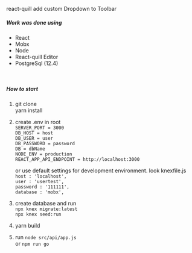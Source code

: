 react-quill add custom Dropdown to Toolbar

##### Work was done using
- React
- Mobx
- Node
- React-quill Editor
- PostgreSql (12.4)
<br>

##### How to start
1. git clone <br>
   yarn install

2. create .env in root  <br>
    	`SERVER_PORT = 3000`  <br>
    	`DB_HOST = host`  <br>
    	`DB_USER = user`  <br>
    	`DB_PASSWORD = password`  <br>
    	`DB = dbName`  <br>
		  `NODE_ENV = production`  <br>
		  `REACT_APP_API_ENDPOINT = http://localhost:3000`

	or use default settings for development environment.
	look knexfile.js  <br>
		`host : 'localhost',`  <br>
		`user : 'usertest',`  <br>
		`password : '111111',`  <br>
		`database : 'mobx',`

3. create database and run <br>
	 `npx knex migrate:latest` <br>
	 `npx knex seed:run`

4. yarn build

5. run `node src/api/app.js`  <br>
	or `npm run go`
